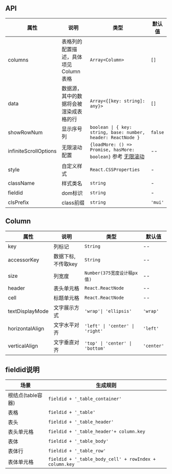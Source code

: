## API

| 属性                  | 说明                                   | 类型                                                                                                 | 默认值    |
| --------------------- | -------------------------------------- | ---------------------------------------------------------------------------------------------------- | --------- |
| columns               | 表格列的配置描述，具体项见Column表格   | `Array<Column>`                                                                                    | `[]`    |
| data                  | 数据源，其中的数据将会被渲染成表格的行 | `Array<{[key: string]: any}>`                                                                      | `[]`    |
| showRowNum            | 显示序号列                             | `boolean \| { key: string, base: number, header: ReactNode }`                                       | `false` |
| infiniteScrollOptions | 无限滚动配置                           | `{loadMore: () => Promise, hasMore: boolean}` 参考 [无限滚动](/basic-components/infinite-scroll#api) | --        |
| style                 | 自定义样式                             | `React.CSSProperties`                                                                              | -         |
| className             | 样式类名                               | `string`                                                                                           | -         |
| fieldid               | dom标识                                | `string`                                                                                           | -         |
| clsPrefix             | class前缀                              | `string`                                                                                           | `'mui'` |

## Column

| 属性            | 说明                | 类型                            | 默认值       |
| --------------- | ------------------- | ------------------------------- | ------------ |
| key             | 列标记              | `String`                      | --           |
| accessorKey     | 数据下标, 不传取key | `String`                      | --           |
| size            | 列宽度              | `Number(375宽度设计稿px值)`   | --           |
| header          | 表头单元格          | `React.ReactNode`             | --           |
| cell            | 标题单元格          | `React.ReactNode`             | --           |
| textDisplayMode | 文字展示方式        | `'wrap'\| 'ellipsis'`          | `'wrap'`   |
| horizontalAlign | 文字水平对齐        | `'left' \| 'center' \| 'right'` | `'left'`   |
| verticalAlign   | 文字垂直对齐        | `'top' \| 'center' \| 'bottom'` | `'center'` |

## fieldid说明

| 场景              | 生成规则                                                 |
| ----------------- | -------------------------------------------------------- |
| 根结点(table容器) | `fieldid + '_table_container'`                         |
| 表格              | `fieldid + '_table'`                                   |
| 表头              | `fieldid + '_table_header'`                            |
| 表头单元格        | `fieldid + '_table_header'+ column.key`                |
| 表体              | `fieldid + '_table_body'`                              |
| 表体行            | `fieldid + '_table_row'`                               |
| 表体单元格        | `fieldid + '_table_body_cell' + rowIndex + column.key` |
